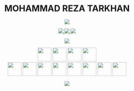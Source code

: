 <h1 align="center">MOHAMMAD REZA TARKHAN</h1>
<p align="center">
 <a href="https://komarev.com/ghpvc/?username=mrtarkhan&label=PROFILE+VIEWS+STARTS+FROM+2022-AUG-12+" target="_blank">
  <img src="https://komarev.com/ghpvc/?username=mrtarkhan&label=PROFILE+VIEWS"/>
 </a> 
</p>
<p align="center">
 <a href="https://linkedin.com/in/mrtarkhan" target="_blank">
  <img src="https://img.icons8.com/color/48/000000/linkedin.png"/>
 </a>
  <a href="https://medium.com/@mrtarkhan" target="_blank">
    <img src="https://img.icons8.com/color/50/000000/medium-monogram.png"/>
  </a>
   <a href="https://github.com/mrtarkhan?tab=repositories" target="_blank">
    <img src="https://img.icons8.com/color/50/000000/github.png"/>
  </a>
</p>

<p align="center">
<a href="#" alt="Mohammadreza Tarkhan github stats">
  <img src="https://github-readme-stats.vercel.app/api/top-langs/?username=mrtarkhan" />
</a>
</p>


<p align="center"> 

<!-- dotnet -->
<img src="https://cdn.jsdelivr.net/gh/devicons/devicon/icons/dotnetcore/dotnetcore-original.svg"  width="45" height="45" />


<!-- databases -->
<img src="https://cdn.jsdelivr.net/gh/devicons/devicon/icons/postgresql/postgresql-original.svg" width="45" height="45" />
<img src="https://cdn.jsdelivr.net/gh/devicons/devicon/icons/mongodb/mongodb-original.svg" width="45" height="45" />
<img src="https://cdn.jsdelivr.net/gh/devicons/devicon/icons/redis/redis-original.svg" width="45" height="45" />
<br />
  
<!-- tools -->
<img src="https://cdn.jsdelivr.net/gh/devicons/devicon/icons/docker/docker-original.svg" width="45" height="45" />
<img src="https://cdn.jsdelivr.net/gh/devicons/devicon/icons/kubernetes/kubernetes-plain.svg" width="45" height="45" />
<img src="https://cdn.jsdelivr.net/gh/devicons/devicon/icons/git/git-original-wordmark.svg" width="45" height="45" />
<img src="https://cdn.jsdelivr.net/gh/devicons/devicon/icons/nginx/nginx-original.svg" width="45" height="45" />
<img src="https://cdn.jsdelivr.net/gh/devicons/devicon/icons/apachekafka/apachekafka-original.svg" width="45" height="45" />
  
<!-- web -->
<img src="https://cdn.jsdelivr.net/gh/devicons/devicon/icons/javascript/javascript-original.svg" width="45" height="45" />
<img src="https://cdn.jsdelivr.net/gh/devicons/devicon/icons/react/react-original.svg" width="45" height="45" />
<img src="https://cdn.jsdelivr.net/gh/devicons/devicon/icons/html5/html5-original.svg" width="45" height="45" />

</p>


<p align="center">
 <a href="#" alt="Mohammadreza Tarkhan github stats">
  <img src="https://github-readme-stats.vercel.app/api?username=mrtarkhan&show_icons=true" />
 </a> 
</p>
